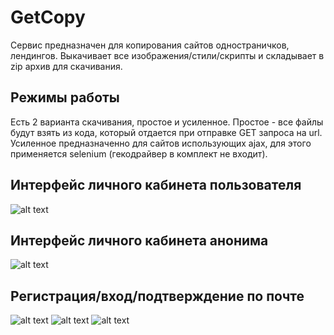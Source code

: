 # GetCopy

Сервис предназначен для копирования сайтов одностраничков, лендингов.
Выкачивает все изображения/стили/скрипты и складывает в zip архив для скачивания.

## Режимы работы

Есть 2 варианта скачивания, простое и усиленное. 
Простое - все файлы будут взять из кода, который отдается при отправке GET запроса на url.
Усиленное предназначенно для сайтов использующих ajax, для этого применяется selenium (гекодрайвер в комплект не входит).

## Интерфейс личного кабинета пользователя

![alt text](images/интерфейс.png "Screenshot")

## Интерфейс личного кабинета анонима

![alt text](images/аноним.png "Screenshot")

## Регистрация/вход/подтверждение по почте

![alt text](images/Регистрация.png "Screenshot")
![alt text](images/авторизация.png "Screenshot")
![alt text](images/подтверждение.png "Screenshot")

